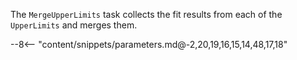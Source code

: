 The `MergeUpperLimits` task collects the fit results from each of the `UpperLimits` and merges them.

<div class="dhi_parameter_table">

--8<-- "content/snippets/parameters.md@-2,20,19,16,15,14,48,17,18"

</div>
